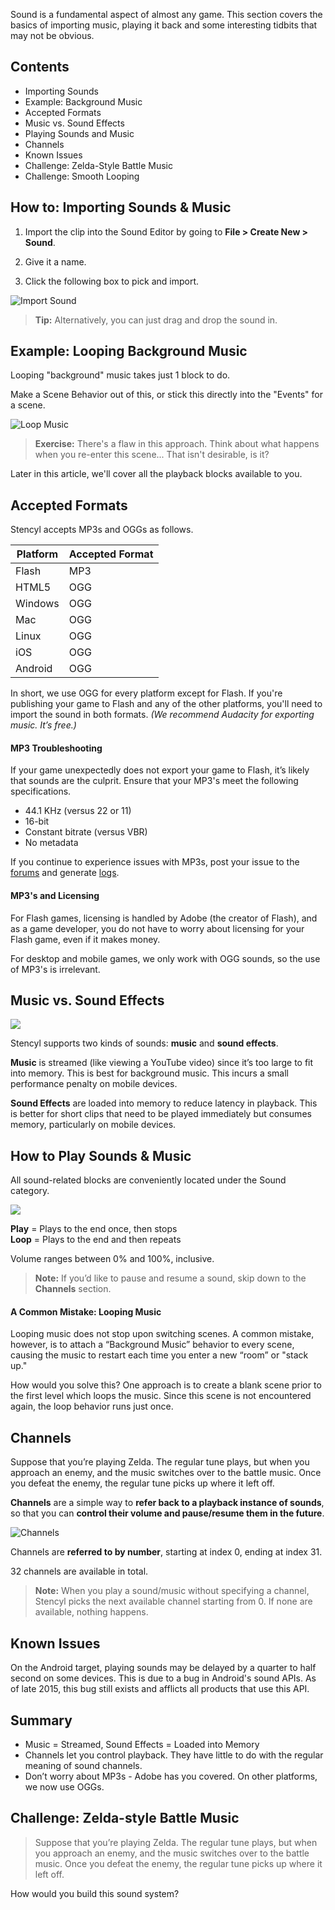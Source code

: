 Sound is a fundamental aspect of almost any game. This section covers the basics of importing music, playing it back and some interesting tidbits that may not be obvious.


## Contents

* Importing Sounds
* Example: Background Music
* Accepted Formats
* Music vs. Sound Effects
* Playing Sounds and Music
* Channels
* Known Issues
* Challenge: Zelda-Style Battle Music
* Challenge: Smooth Looping
 

## How to: Importing Sounds & Music

1. Import the clip into the Sound Editor by going to **File > Create New > Sound**.

2. Give it a name.

3. Click the following box to pick and import.

![Import Sound](http://static.stencyl.com/pedia2/ch4/sounds/image03.png)

> **Tip:** Alternatively, you can just drag and drop the sound in.


## Example: Looping Background Music

Looping "background" music takes just 1 block to do.

Make a Scene Behavior out of this, or stick this directly into the "Events" for a scene.

![Loop Music](http://static.stencyl.com/help/images/loopsound.png)

> **Exercise:** There's a flaw in this approach. Think about what happens when you re-enter this scene... That isn't desirable, is it?

Later in this article, we'll cover all the playback blocks available to you.


## Accepted Formats

Stencyl accepts MP3s and OGGs as follows. 

Platform | Accepted Format
--- | ---
Flash | MP3
HTML5 | OGG
Windows | OGG
Mac | OGG
Linux | OGG
iOS | OGG
Android | OGG

In short, we use OGG for every platform except for Flash. If you're publishing your game to Flash and any of the other platforms, you'll need to import the sound in both formats. *(We recommend Audacity for exporting music. It’s free.)*

#### MP3 Troubleshooting

If your game unexpectedly does not export your game to Flash, it’s likely that sounds are the culprit. Ensure that your MP3's meet the following specifications.

* 44.1 KHz (versus 22 or 11)
* 16-bit
* Constant bitrate (versus VBR)
* No metadata

If you continue to experience issues with MP3s, post your issue to the [forums](http://community.stencyl.com/index.php/board,3.0.html) and generate [logs](http://www.stencyl.com/help/view/generating-logs/).

#### MP3's and Licensing

For Flash games, licensing is handled by Adobe (the creator of Flash), and as a game developer, you do not have to worry about licensing for your Flash game, even if it makes money.

For desktop and mobile games, we only work with OGG sounds, so the use of MP3's is irrelevant.


## Music vs. Sound Effects

![](http://static.stencyl.com/pedia2/ch4/sounds/image01.png)

Stencyl supports two kinds of sounds: **music** and **sound effects**.

**Music** is streamed (like viewing a YouTube video) since it’s too large to fit into memory. This is best for background music. This incurs a small performance penalty on mobile devices.

**Sound Effects** are loaded into memory to reduce latency in playback. This is better for short clips that need to be played immediately but consumes memory, particularly on mobile devices.


## How to Play Sounds & Music

All sound-related blocks are conveniently located under the Sound category.

![](http://static.stencyl.com/pedia2/ch4/sounds/image00.png)

**Play** = Plays to the end once, then stops<br/>
**Loop** = Plays to the end and then repeats

Volume ranges between 0% and 100%, inclusive.

> **Note:** If you’d like to pause and resume a sound, skip down to the **Channels** section.

#### A Common Mistake: Looping Music

Looping music does not stop upon switching scenes. A common mistake, however, is to attach a “Background Music” behavior to every scene, causing the music to restart each time you enter a new “room” or "stack up." 

How would you solve this? One approach is to create a blank scene prior to the first level which loops the music. Since this scene is not encountered again, the loop behavior runs just once.
 

## Channels

Suppose that you’re playing Zelda. The regular tune plays, but when you approach an enemy, and the music switches over to the battle music. Once you defeat the enemy, the regular tune picks up where it left off.

**Channels** are a simple way to **refer back to a playback instance of sounds**, so that you can **control their volume and pause/resume them in the future**.

![Channels](http://static.stencyl.com/pedia2/ch4/sounds/image02.png)

Channels are **referred to by number**, starting at index 0, ending at index 31.

32 channels are available in total.

> **Note:** When you play a sound/music without specifying a channel, Stencyl picks the next available channel starting from 0. If none are available, nothing happens.


## Known Issues

On the Android target, playing sounds may be delayed by a quarter to half second on some devices. This is due to a bug in Android's sound APIs. As of late 2015, this bug still exists and afflicts all products that use this API.


## Summary

* Music = Streamed, Sound Effects = Loaded into Memory
* Channels let you control playback. They have little to do with the regular meaning of sound channels.
* Don’t worry about MP3s - Adobe has you covered. On other platforms, we now use OGGs.
 

## Challenge: Zelda-style Battle Music

> Suppose that you’re playing Zelda. The regular tune plays, but when you approach an enemy, and the music switches over to the battle music. Once you defeat the enemy, the regular tune picks up where it left off.

How would you build this sound system?

